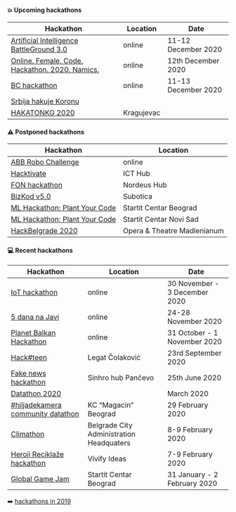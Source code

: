 #### :boom: Upcoming hackathons

| Hackathon | Location | Date |
| --------- | -------- | ---- |
| [Artificial Intelligence BattleGround 3.0](https://aibg.best.rs/) | online | 11-12 December 2020 |
| [Online. Female. Code. Hackathon. 2020. Namics.](https://namics.com/en/topics-trends/event/2020/code-hackathon-female-2020-namics) | online | 12th December 2020 |
| [BC hackathon](https://bc-hakaton.bettercollective.rocks/) | online | 11-13 December 2020 |
| [Srbija hakuje Koronu](https://startit.rs/hajde-da-pomognemo-lekarima-i-ugrozenima-poziv-strucnjacima-na-akciju-srbija-hakuje-koronu/) | | |
| [HAKATONKG 2020](http://www.infokg.rs/info/hakatonkg-2020-tema-urbana-mobilnost-prijave-u-toku-nagrada-500-dolara.html) | Kragujevac | |

#### :warning: Postponed hackathons

| Hackathon | Location |
| --------- | -------- |
| [ABB Robo Challenge](https://brandnewengineers.rs/index.html#hakaton) | online |
| [Hacktivate](https://hacktivate.rs/) | ICT Hub |
| [FON hackathon](https://hakaton.fonis.rs/) | Nordeus Hub |
| [BizKod v5.0](https://bizkod.rs/) | Subotica |
| [ML Hackathon: Plant Your Code](https://datadragon.eu/rs/hackathon/) | Startit Centar Beograd |
| [ML Hackathon: Plant Your Code](https://datadragon.eu/rs/hackathon/) | Startit Centar Novi Sad |
| [HackBelgrade 2020](https://www.hackbelgrade.com/) | Opera & Theatre Madlenianum |

#### :computer: Recent hackathons

| Hackathon | Location | Date |
| --------- | -------- | ---- |
| [IoT hackathon](https://www.facebook.com/iktklaster.kragujevac/posts/1831146387032524) | online | 30 November - 3 December 2020 |
| [5 dana na Javi](http://www.5dananajavi.com/) | online | 24-28 November 2020 |
| [Planet Balkan Hackathon](https://www.serbiancaseforspace.com/#/hackathon) | online | 31 October - 1 November 2020 |
| [Hack#teen](https://hackteen.afa.co.rs/) | Legat Čolaković | 23rd September 2020 |
| [Fake news hackathon](https://www.facebook.com/events/200512654491757/) | Sinhro hub Pančevo | 25th June 2020 |
| [Datathon 2020](https://www.raiffeisenbank.rs/datathon-2020/) | | March 2020 |
| [#hiljadekamera community datathon](https://hiljade.kamera.rs/datathon/) | KC “Magacin” Beograd | 29 February 2020 |
| [Climathon](https://climathon.climate-kic.org/sr-rs/belgrade) | Belgrade City Administration Headquaters | 8-9 February 2020 |
| [Heroji Reciklaže hackathon](https://www.facebook.com/events/176509336774559/) | Vivify Ideas | 7-9 February 2020 |
| [Global Game Jam](https://globalgamejam.org/2020/jam-sites/global-game-jam-belgrade-2020) | Startit Centar Beograd | 31 January - 2 February 2020 |

:arrow_right: [hackathons in 2019](2019.md)
